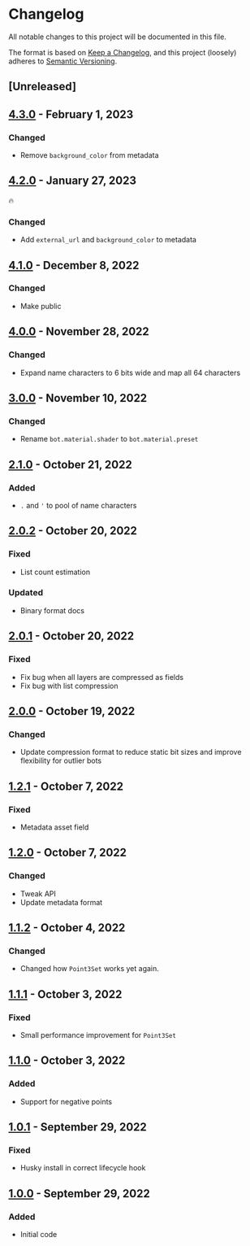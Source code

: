 # Changelog

All notable changes to this project will be documented in this file.

The format is based on [Keep a Changelog](https://keepachangelog.com/en/1.0.0/),
and this project (loosely) adheres to [Semantic Versioning](https://semver.org/spec/v2.0.0.html).

## [Unreleased]

## [4.3.0](https://github.com/animavirtuality/onlybots-core/compare/4.2.0...4.3.0) - February 1, 2023
### Changed
* Remove `background_color` from metadata

## [4.2.0](https://github.com/animavirtuality/onlybots-core/compare/4.1.0...4.2.0) - January 27, 2023
🔥
### Changed
* Add `external_url` and `background_color` to metadata

## [4.1.0](https://github.com/animavirtuality/onlybots-core/compare/4.0.0...4.1.0) - December 8, 2022
### Changed
* Make public

## [4.0.0](https://github.com/animavirtuality/onlybots-core/compare/3.0.0...4.0.0) - November 28, 2022
### Changed
* Expand name characters to 6 bits wide and map all 64 characters

## [3.0.0](https://github.com/animavirtuality/onlybots-core/compare/2.1.0...3.0.0) - November 10, 2022
### Changed
* Rename `bot.material.shader` to `bot.material.preset`

## [2.1.0](https://github.com/animavirtuality/onlybots-core/compare/2.0.2...2.1.0) - October 21, 2022
### Added
* `.` and `'` to pool of name characters

## [2.0.2](https://github.com/animavirtuality/onlybots-core/compare/2.0.1...2.0.2) - October 20, 2022
### Fixed
* List count estimation
### Updated
* Binary format docs

## [2.0.1](https://github.com/animavirtuality/onlybots-core/compare/2.0.0...2.0.1) - October 20, 2022
### Fixed
* Fix bug when all layers are compressed as fields
* Fix bug with list compression

## [2.0.0](https://github.com/animavirtuality/onlybots-core/compare/1.2.1...2.0.0) - October 19, 2022
### Changed
* Update compression format to reduce static bit sizes and improve flexibility for outlier bots

## [1.2.1](https://github.com/animavirtuality/onlybots-core/compare/1.2.0...1.2.1) - October 7, 2022
### Fixed
* Metadata asset field

## [1.2.0](https://github.com/animavirtuality/onlybots-core/compare/1.1.2...1.2.0) - October 7, 2022
### Changed
* Tweak API
* Update metadata format

## [1.1.2](https://github.com/animavirtuality/onlybots-core/compare/1.1.1...1.1.2) - October 4, 2022
### Changed
* Changed how `Point3Set` works yet again.

## [1.1.1](https://github.com/animavirtuality/onlybots-core/compare/1.1.0...1.1.1) - October 3, 2022
### Fixed
* Small performance improvement for `Point3Set`

## [1.1.0](https://github.com/animavirtuality/onlybots-core/compare/1.0.1...1.1.0) - October 3, 2022
### Added
* Support for negative points

## [1.0.1](https://github.com/animavirtuality/onlybots-core/compare/1.0.0...1.0.1) - September 29, 2022
### Fixed
* Husky install in correct lifecycle hook

## [1.0.0](https://github.com/animavirtuality/onlybots-core/compare/0.0.1...1.0.0) - September 29, 2022
### Added
* Initial code
